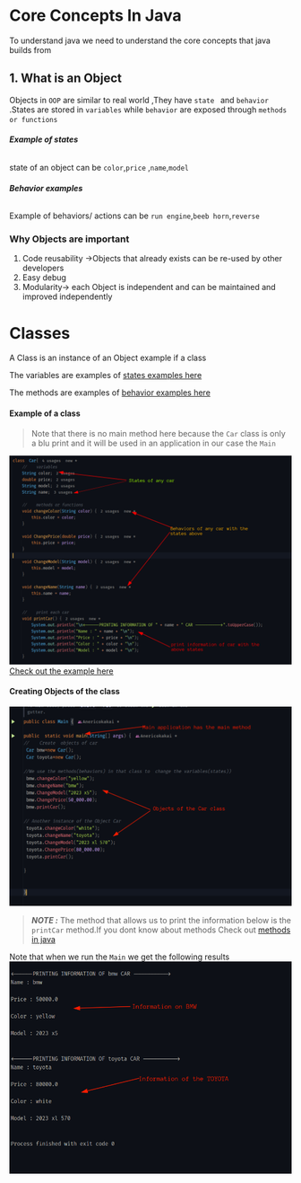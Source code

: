 # Core Concepts In Java 
To understand java we need to understand the core concepts that java builds from
## 1. What is an Object
Objects in ``OOP`` are similar to real world ,They have ``state `` and  ``behavior``
.States are stored in ``variables``  while ``behavior`` are exposed through ``methods or functions``

###### **_Example of states_**
state of an object can be ``color``,``price`` ,``name``,``model``

###### **_Behavior examples_**
Example of behaviors/ actions can be ``run engine``,``beeb horn``,``reverse``

### Why Objects are important
1. Code reusability ->Objects that already exists can be re-used by other developers
2. Easy debug
3. Modularity-> each Object is independent and can be maintained and improved independently


# Classes
A Class is an instance of an Object 
example if a class 

The variables are examples of [states examples here](#_example-of-states_)

The methods are examples of [behavior examples here](#_behavior-examples_)

#### Example of a class

>Note that there is no main method here because the ``Car`` class  is only a blu print and it will be used in an application in our case the `Main`

![ Example of class](/images/ClassExample.png)
[Check out the example here](/src/main/java/oauth/example/Car.java)

#### Creating Objects of the class
![Example of creating o=Objects](/images/MainExample.png)

>**_NOTE :_** The method that allows us to print the information below is the `printCar`  method.If you dont know about methods Check out [methods in java]() 
  

Note that when we run the `Main` we get the following results
![example terminal print](/images/resExample.png)




